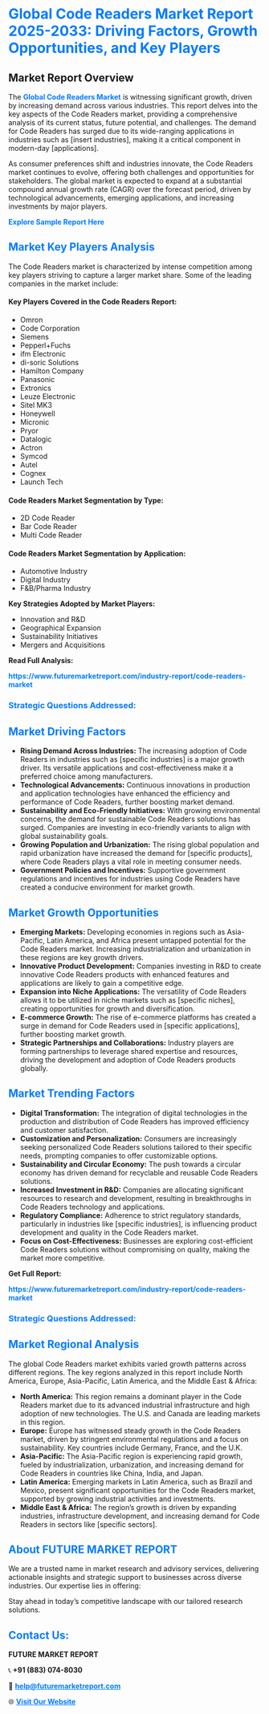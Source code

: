 <h1 style="color: #007BFF;">Global Code Readers Market Report 2025-2033: Driving Factors, Growth Opportunities, and Key Players</h1>

<section id="overview">
<h2>Market Report Overview</h2>
<p>The <a href="https://www.futuremarketreport.com/industry-report/code-readers-market" style="color: #007BFF; text-decoration: none;"><strong>Global Code Readers Market</strong></a> is witnessing significant growth, driven by increasing demand across various industries. This report delves into the key aspects of the Code Readers market, providing a comprehensive analysis of its current status, future potential, and challenges. The demand for Code Readers has surged due to its wide-ranging applications in industries such as [insert industries], making it a critical component in modern-day [applications].</p>
<p>As consumer preferences shift and industries innovate, the Code Readers market continues to evolve, offering both challenges and opportunities for stakeholders. The global market is expected to expand at a substantial compound annual growth rate (CAGR) over the forecast period, driven by technological advancements, emerging applications, and increasing investments by major players.</p>
</section>

<section id="overview">
<p><a href="https://www.futuremarketreport.com/request-sample/reportId=92243" style="color: #007BFF; text-decoration: none;"><strong>Explore Sample Report Here</strong></a></p>
</section>

<section id="key-players">
<h2 style="color: #007BFF;">Market Key Players Analysis</h2>
<p>The Code Readers market is characterized by intense competition among key players striving to capture a larger market share. Some of the leading companies in the market include:</p>
<h4>Key Players Covered in the Code Readers Report:</h4>
<ul><li>Omron</li><li>Code Corporation</li><li>Siemens</li><li>Pepperl+Fuchs</li><li>ifm Electronic</li><li>di-soric Solutions</li><li>Hamilton Company</li><li>Panasonic</li><li>Extronics</li><li>Leuze Electronic</li><li>Sitel MK3</li><li>Honeywell</li><li>Micronic</li><li>Pryor</li><li>Datalogic</li><li>Actron</li><li>Symcod</li><li>Autel</li><li>Cognex</li><li>Launch Tech</li></ul>
<h4>Code Readers Market Segmentation by Type:</h4>
<ul><li>2D Code Reader</li><li>Bar Code Reader</li><li>Multi Code Reader</li></ul>

<h4>Code Readers Market Segmentation by Application:</h4>
<ul><li>Automotive Industry</li><li>Digital Industry</li><li>F&amp;B/Pharma Industry</li></ul>
<p><strong>Key Strategies Adopted by Market Players:</strong></p>
<ul>
<li>Innovation and R&D</li>
<li>Geographical Expansion</li>
<li>Sustainability Initiatives</li>
<li>Mergers and Acquisitions</li>
</ul>
</section>

<section>
<p><strong>Read Full Analysis: </strong></p><a href="https://www.futuremarketreport.com/industry-report/code-readers-market" style="color: #007BFF; text-decoration: none;"><strong>https://www.futuremarketreport.com/industry-report/code-readers-market</strong></a>
<h3 style="color: #007BFF;">Strategic Questions Addressed:</h3>
</section>

<section id="driving-factors">
<h2 style="color: #007BFF;">Market Driving Factors</h2>
<ul>
<li><strong>Rising Demand Across Industries:</strong> The increasing adoption of Code Readers in industries such as [specific industries] is a major growth driver. Its versatile applications and cost-effectiveness make it a preferred choice among manufacturers.</li>
<li><strong>Technological Advancements:</strong> Continuous innovations in production and application technologies have enhanced the efficiency and performance of Code Readers, further boosting market demand.</li>
<li><strong>Sustainability and Eco-Friendly Initiatives:</strong> With growing environmental concerns, the demand for sustainable Code Readers solutions has surged. Companies are investing in eco-friendly variants to align with global sustainability goals.</li>
<li><strong>Growing Population and Urbanization:</strong> The rising global population and rapid urbanization have increased the demand for [specific products], where Code Readers plays a vital role in meeting consumer needs.</li>
<li><strong>Government Policies and Incentives:</strong> Supportive government regulations and incentives for industries using Code Readers have created a conducive environment for market growth.</li>
</ul>
</section>

<section id="growth-opportunities">
<h2 style="color: #007BFF;">Market Growth Opportunities</h2>
<ul>
<li><strong>Emerging Markets:</strong> Developing economies in regions such as Asia-Pacific, Latin America, and Africa present untapped potential for the Code Readers market. Increasing industrialization and urbanization in these regions are key growth drivers.</li>
<li><strong>Innovative Product Development:</strong> Companies investing in R&D to create innovative Code Readers products with enhanced features and applications are likely to gain a competitive edge.</li>
<li><strong>Expansion into Niche Applications:</strong> The versatility of Code Readers allows it to be utilized in niche markets such as [specific niches], creating opportunities for growth and diversification.</li>
<li><strong>E-commerce Growth:</strong> The rise of e-commerce platforms has created a surge in demand for Code Readers used in [specific applications], further boosting market growth.</li>
<li><strong>Strategic Partnerships and Collaborations:</strong> Industry players are forming partnerships to leverage shared expertise and resources, driving the development and adoption of Code Readers products globally.</li>
</ul>
</section>

<section id="trending-factors">
<h2 style="color: #007BFF;">Market Trending Factors</h2>
<ul>
<li><strong>Digital Transformation:</strong> The integration of digital technologies in the production and distribution of Code Readers has improved efficiency and customer satisfaction.</li>
<li><strong>Customization and Personalization:</strong> Consumers are increasingly seeking personalized Code Readers solutions tailored to their specific needs, prompting companies to offer customizable options.</li>
<li><strong>Sustainability and Circular Economy:</strong> The push towards a circular economy has driven demand for recyclable and reusable Code Readers solutions.</li>
<li><strong>Increased Investment in R&D:</strong> Companies are allocating significant resources to research and development, resulting in breakthroughs in Code Readers technology and applications.</li>
<li><strong>Regulatory Compliance:</strong> Adherence to strict regulatory standards, particularly in industries like [specific industries], is influencing product development and quality in the Code Readers market.</li>
<li><strong>Focus on Cost-Effectiveness:</strong> Businesses are exploring cost-efficient Code Readers solutions without compromising on quality, making the market more competitive.</li>
</ul>
</section>

<section>
<p><strong>Get Full Report: </strong></p><a href="https://www.futuremarketreport.com/industry-report/code-readers-market" style="color: #007BFF; text-decoration: none;"><strong>https://www.futuremarketreport.com/industry-report/code-readers-market</strong></a>
<h3 style="color: #007BFF;">Strategic Questions Addressed:</h3>
</section>


<section id="regional-analysis">
<h2 style="color: #007BFF;">Market Regional Analysis</h2>
<p>The global Code Readers market exhibits varied growth patterns across different regions. The key regions analyzed in this report include North America, Europe, Asia-Pacific, Latin America, and the Middle East & Africa:</p>
<ul>
<li><strong>North America:</strong> This region remains a dominant player in the Code Readers market due to its advanced industrial infrastructure and high adoption of new technologies. The U.S. and Canada are leading markets in this region.</li>
<li><strong>Europe:</strong> Europe has witnessed steady growth in the Code Readers market, driven by stringent environmental regulations and a focus on sustainability. Key countries include Germany, France, and the U.K.</li>
<li><strong>Asia-Pacific:</strong> The Asia-Pacific region is experiencing rapid growth, fueled by industrialization, urbanization, and increasing demand for Code Readers in countries like China, India, and Japan.</li>
<li><strong>Latin America:</strong> Emerging markets in Latin America, such as Brazil and Mexico, present significant opportunities for the Code Readers market, supported by growing industrial activities and investments.</li>
<li><strong>Middle East & Africa:</strong> The region’s growth is driven by expanding industries, infrastructure development, and increasing demand for Code Readers in sectors like [specific sectors].</li>
</ul>
</section>

<footer>
<h2 style="color: #007BFF;">About FUTURE MARKET REPORT</h2>
<p>We are a trusted name in market research and advisory services, delivering actionable insights and strategic support to businesses across diverse industries. Our expertise lies in offering:</p>

<p>Stay ahead in today’s competitive landscape with our tailored research solutions.</p>

<h2 style="color: #007BFF;">Contact Us:</h2>
<p><strong>FUTURE MARKET REPORT</strong></p>
<p>📞 <strong>+91 (883) 074-8030</strong></p>
<p>📧 <strong><a href="mailto:help@futuremarketreport.com" style="color: #007BFF;">help@futuremarketreport.com</a></strong></p>
<p>🌐 <strong><a href="https://www.futuremarketreport.com/" style="color: #007BFF;">Visit Our Website</a></strong></p>
</footer>